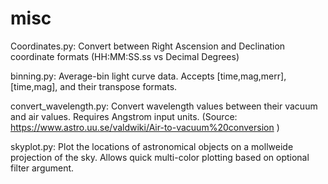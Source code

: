 # misc

Coordinates.py: Convert between Right Ascension and Declination coordinate formats (HH:MM:SS.ss vs Decimal Degrees)

binning.py: Average-bin light curve data. Accepts [time,mag,merr], [time,mag], and their transpose formats.

convert_wavelength.py: Convert wavelength values between their vacuum and air values. Requires Angstrom input units.
                       (Source: https://www.astro.uu.se/valdwiki/Air-to-vacuum%20conversion )

skyplot.py: Plot the locations of astronomical objects on a mollweide projection of the sky. Allows quick multi-color plotting based on optional 
filter argument.

